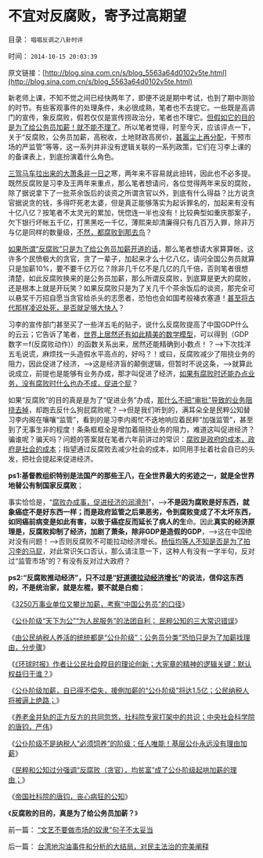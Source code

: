# 不宜对反腐败，寄予过高期望

目录： `唱唱反调之八卦时评` 

时间： `2014-10-15 20:03:39` 

原文链接：[http://blog.sina.com.cn/s/blog_5563a64d0102v5te.html](http://blog.sina.com.cn/s/blog_5563a64d0102v5te.html)





新老师上课，不知不觉之间已经快两年了，即便不说是期中考试，也到了期中测验的时节。有些客观事件的处理条件，未必很成熟，笔者也不去提它。一些既是高调门的宣传，象反腐败，假若仅仅是宣传捞政治分，笔者也不理它。[但假如它的目的是为了给公务员加薪！就不能不理了](http://blog.sina.com.cn/s/blog_5563a64d0102v4r7.html)。所以笔者觉得，时至今天，应该评点一下，关于“反腐败，公务员加薪，高税收，土地财政高房价，[甚嚣尘上再分配](../../../2013/6/26/马尔萨斯主义＝封建＝(共产主义＋短缺)＝(民粹＋短缺).md)，干预市场的严监管”等等，这一系列并非没有逻辑关联的一系列政策，它们在习李上课的的备课表上，到底扮演着什么角色。

[三驾马车拉出来的大萧条非一日之](../../../2013/3/4/炒房客需要理解纳税人的焦虑：三驾马车是不归路！.md)寒，两年来不容易就此扭转，因此也不必多提。既然反腐败是习李及王两年来重点，那么笔者想请问，各位觉得两年来反的腐败，除了据说拿下了一批茶余饭后的谈资之所谓贪官以外，到底有什么得益？比方说贪官据说贪的钱，多得吓死老太婆，但是真正能够落实为起诉罪名的，加起来有没有十亿八亿？按笔者不太灵光的累加，恍惚连一半也没有！比较典型如重庆那案子，欠下银行坏帐五千亿，打黑黑吃一千亿，薄熙来却清廉得只有几百万入罪，除非万与亿是同样的数量级，[不然，都腐败到那去鸟](../../../2013/7/17/重庆模式和薄熙来的粉丝有着深厚的传统基础；.md)？

[如果所谓“反腐败”只是为了给公务员加薪开道的话](../../../2014/5/29/“公仆阶级”起哄加薪的荒谬理由，民粹为什么不能反对？.md)，那么笔者想请大家算算帐，这许多个民愤极大的贪官，贪了一辈子，加起来才么十亿八亿，请问全国公务员就算只是加薪10%，要不要千亿万亿？除非几千亿不是几亿的几千倍，否则笔者很想清楚，如此反腐败换来的是公务员加薪，那么所谓反腐败，到底算是更大的腐败，还是根本上就是开玩笑？如果反腐败只是为了关几千个茶余饭后的谈资，那完全可以悬奖千万招自愿当贪官给杀头的志愿者，恐怕也会如国考般褚衣塞道！[甚至将古代那样凌迟处死，是否就足够大快人](../../../2010/12/3/帝国兴亡动物有责，罗马皇帝走狗的本职工作.md)？

习李的宣传部门甚至买了一些洋五毛的贴子，说什么反腐败提高了中国GDP什么的云云；它告诉了笔者，[世界上居然还有如此精美的数学模型](../../../2014/9/29/科学逻辑中的集合论（数学）和系统论（工程技术）.md)，可以得到（GDP数字＝f(反腐败动作)）的函数关系出来，居然还能精确到小数点！？——>下次找洋五毛说谎，麻烦找一头造假水平高点的，好吗？！或曰，反腐败减少了阻挠业务的阻力，因此促进了经济，——>这是经济盲的颠倒逻辑，但暂时不说这条，——>就算此说成立，前提也是能够有业务办成，那才叫促进了经济，[如果有腐败时还能办点业务，没有腐败时什么也办不成，促进个屁](../../../2014/6/26/民主的作用不是“监督，反腐败”，民主的作用“反谷物法”.md)？

如果“反腐败”的目的真是是为了“促进业务”办成，[那什么不把“审批”导致的业务阻挠去掉](../../../2014/9/25/只要存在集权，就不可能反腐败，更不可能计算出“腐败的GDP效益”.md)，却跑去反什么狗屁腐败呢？——>但是我们听到的，满耳朵全是民粹公知替习李内阁在嚷嚷“监管”，看到的是习李内阁忙不迭地响应着民粹“加强监管”，甚至到了无事生非的程度！条条框框全是增加着阻挠业务的阻力，难道这叫促进经济？骗谁呢？骗天吗？问题的答案就在笔者六年前讲过的常识：[腐败是政府的成本，政府是社会的成本](../../../2010/2/26/行政是社会的成本，而腐败是行政的成本.md)；指望通过反腐败去减少社会的成本，如同用手扯着社会自已的头发，把社会提起来促进经济。

**ps1:基督教组织特别是法国产的那些王八，在全世界最大的劣迹之一，就是全世界地替公有制国家反腐败**；

事实恰恰是，“[腐败办成事，促进经济的润滑剂](../../../2012/9/13/咱国的监管部门主管单位，可以凭空出世的！.md)”，——>**不是因为腐败是好东西，就象癌症不是好东西一样；而是政府监管之后果恶劣，令到腐败变成了不太坏东西，如同癌前病变是如此有害，以致于癌症反而延长了病人的生**命。因此**真实的经济原理是，反腐败抑制了经济，加剧了萧条，除非GDP是造假的GDP**，——>这在中国绝对没有问题！——>否则反腐败不可能拉动经济增长。[杨恒均等人不知是否是为了拍习李的马屁](../../../2010/3/1/讲民主的反腐败，从何说起？.md)，对此常识矢口否认，那么请注意一下，这种人有没有一字半句，反对过“监管市场”的？有没有反对过大政府？

**ps2:“反腐败推动经济”，只不过是“[好道德拉动经济增长](../../../2014/4/19/经济学家必须深入理解封建的道德.md)”的说法，信仰这东西的，不是统治家，就是左棍，要不就是白痴**；

《[3250万事业单位又攀比加薪，考察“中国公务员”的口径](../../../2014/5/17/3250万事业单位又攀比加薪，考察“中国公务员”的口径.md)》

《[公仆阶级“天下为公”“为人民服务”的法团自利；
民粹公知的三大常识错误](../../../2014/5/18/公德的适用对象和条件，民粹公知的三大常识错误.md)》

《[由公民纳税人养活的统统都是“公仆阶级”；公务员分类”恐怕只是为了加薪找理由，分步骤](../../../2014/5/19/由公民纳税人养活都是“公仆阶级”，“公务员分类”是那门子改革？.md)》

《[《环球时报》作者让公民社会瞠目的理论创新；大宪章的精神的逻辑关键：默认权益归于谁？](../../../2014/5/20/《环球时报》作者让公民社会瞠目的理论创新；.md)》

《[公仆阶级加薪，自已得不偿失，援例加薪的“公仆阶级”将达1.5亿；公民纳税人将被逼上绝路；](../../../2014/5/21/援例加薪的“公仆阶级”将达1.5亿.md)》

《[养老金并轨的正方反方的共同忽悠，社科院专家打架中的共识；中央社会科学院的唐钧，严伟](../../../2014/5/24/成功率极高的集体战术，公知能够把你卖鸟，还让你替他们数钱；.md)》

《[公仆阶级不是纳税人“必须饲养”的阶级；任人唯能！基层公仆永远没有理由加薪](../../../2014/5/26/偏好于口号的民粹和公知，容易被公仆阶级忽悠.md)》

《[民粹和公知过分强调“反腐败（贪官），均贫富”成了公仆阶级起哄加薪的理由；](../../../2014/5/29/“公仆阶级”起哄加薪的荒谬理由，民粹为什么不能反对？.md)》

《[帝国社科院的唐钧，丧心病狂的公知](http://blog.sina.com.cn/s/blog_5563a64d0102v4r7.html)》

《**反腐败的目的，真是为了给公务员加薪？**》

前一篇： [“文艺不要做市场的奴隶”句子不太妥当](../../../2014/10/18/“文艺不要做市场的奴隶”句子不太妥当.md)

后一篇： [台湾地沟油事件和分析的大结局，对民主法治的完美阐释](../../../2014/10/6/台湾地沟油事件和分析的大结局，对民主法治的完美阐释.md)

